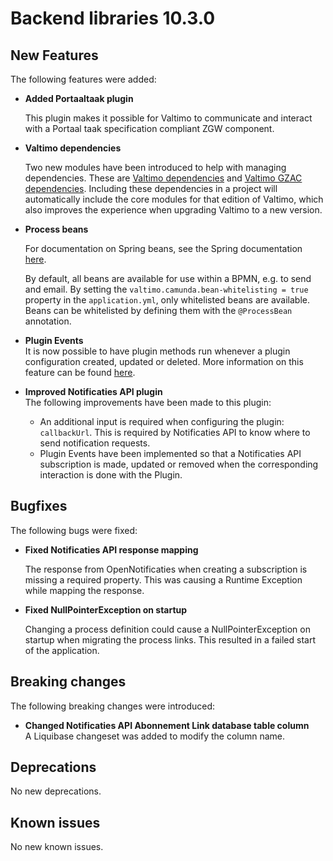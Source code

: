 # Backend libraries 10.3.0

## New Features

The following features were added:

* **Added Portaaltaak plugin**

  This plugin makes it possible for Valtimo to communicate and interact
  with a Portaal taak specification compliant ZGW component.

* **Valtimo dependencies**

  Two new modules have been introduced to help with managing dependencies. These are [Valtimo dependencies](/getting-started/modules/core/valtimo-dependencies.md) and
  [Valtimo GZAC dependencies](/getting-started/modules/zgw/valtimo-gzac-dependencies.md). Including these dependencies
  in a project will automatically include the core modules for that edition of Valtimo, which also improves the
  experience when upgrading Valtimo to a new version.

* **Process beans**

  For documentation on Spring beans, see the Spring documentation [here](https://docs.spring.io/spring-framework/docs/current/reference/html/core.html).

  By default, all beans are available for use within a BPMN, e.g. to send and email. By setting the
  `valtimo.camunda.bean-whitelisting = true` property in the `application.yml`, only whitelisted beans are available.
  Beans can be whitelisted by defining them with the `@ProcessBean` annotation.

* **Plugin Events**  
It is now possible to have plugin methods run whenever a plugin configuration created, updated or deleted. 
More information on this feature can be found [here](/extending-valtimo/plugin/custom-plugin-definition.md#plugin-events).

* **Improved Notificaties API plugin**  
The following improvements have been made to this plugin:
  * An additional input is required when configuring the plugin: `callbackUrl`. This is required by Notificaties API to know where to send notification requests.
  * Plugin Events have been implemented so that a Notificaties API subscription is made, updated or removed when the corresponding interaction is done with the Plugin.

## Bugfixes

The following bugs were fixed:

* **Fixed Notificaties API response mapping**

  The response from OpenNotificaties when creating a subscription is missing a required property. This was causing a Runtime Exception while mapping the response.

* **Fixed NullPointerException on startup**

  Changing a process definition could cause a NullPointerException on startup when migrating the process links. This resulted in a failed start of the application.

## Breaking changes

The following breaking changes were introduced:

* **Changed Notificaties API Abonnement Link database table column**  
A Liquibase changeset was added to modify the column name.

## Deprecations

No new deprecations.

## Known issues

No new known issues.
